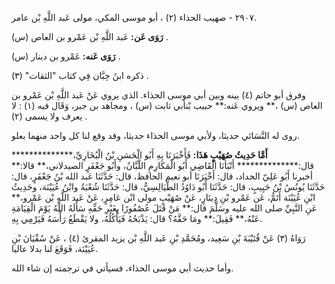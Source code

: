 ٢٩٠٧ - صهيب الحذاء (٢) ، أبو موسى المكي، مولى عَبد اللَّهِ بْن عامر.

**رَوَى عَن:** عَبد اللَّهِ بْن عَمْرو بن العاص (س) .

**رَوَى عَنه:** عَمْرو بن دينار (س) .

ذكره ابنُ حِبَّان فِي كتاب "الثقات" (٣) .

وفرق أبو حاتم (٤) بينه وبين أبي موسى الحذاء. الذي يروي عَنْ عَبد اللَّهِ بْن عَمْرو بن العاص (س) ،** ويروي عَنه:** حبيب بْنأبي ثابت (س) ، ومجاهد بن جبر، وَقَال فيه (١) : لا يعرف ولا يسمى (٢) .

روى له النَّسَائي حديثا، ولأبي موسى الحذاء حديثا، وقد وقع لنا كل واحد منهما بعلو.

**أَمَّا حَدِيثُ صُهَيْبٍ هَذَا:** فَأَخْبَرَنَا بِهِ أَبُو الْحَسَنِ بْنُ الْبُخَارِيِّ،************** قال:************** أَنْبَأَنَا الْقَاضِي أَبُو الْمَكَارِمِ اللَّبَّانُ، وأَبُو جَعْفَرٍ الصيدلاني،** قالا:** أخبرنا أَبُو عَلِيّ الحداد، قال: أَخْبَرَنَا أبو نعيم الحافظ، قال: حَدَّثَنَا عَبد الله بْنُ جَعْفَرٍ، قال: حَدَّثَنَا يُونُسُ بْنُ حَبِيبٍ، قال: حَدَّثَنَا أَبُو دَاوُدُ الطَّيَالِسِيُّ، قال: حَدَّثَنَا شُعْبَةُ وابْنُ عُيَيْنَة، وحَدِيثُ ابْنِ عُيَيْنَة أَتَمُّ، عَن عَمْرو بْنِ دِينَارٍ، عَنْ صُهَيْبٍ مولى ابْن عَامِرٍ، عَنْ عَبد اللَّهِ بْن عَمْرو،** عَنِ النَّبِيِّ صلى الله عليه وسَلَّمَ قال:** مَنْ قَتَلَ عُصْفُورًا بِغَيْرِ حَقِّهِ سَأَلَهُ اللَّهُ يَوْمَ الْقِيَامَةِ عَنْهُ،** فَقِيلَ:** ومَا حَقَّهُ؟ قال: يَذْبَحُهُ فَيَأْكُلُهُ، ولا يَقْطَعُ رَأْسَهُ فَيَرْمِي بِهِ.

رَوَاهُ (٣) عَنْ قُتَيْبَةَ بْنِ سَعِيد، ومُحَمَّدِ بْنِ عَبد اللَّهِ بْن يزيد المقرئ (٤) ، عَنْ سُفْيَانَ بْنِ عُيَيْنَة، فَوَقَعَ لنا بدلا عاليا.

وأما حديث أبي موسى الحذاء، فسيأتي في ترجمته إن شاء الله.